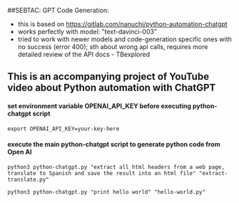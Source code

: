 ##SEBTAC: GPT Code Generation:

- this is based on https://gitlab.com/nanuchi/python-automation-chatgpt
- works perfectly with model: "text-davinci-003"
- tried to work with newer models and code-generation specific ones with no success (error 400); sth about wrong api calls, requires more detailed review of the API docs - TBexplored
 
## This is an accompanying project of YouTube video about Python automation with ChatGPT

#### set environment variable OPENAI_API_KEY before executing python-chatgpt script
    export OPENAI_API_KEY=your-key-here

#### execute the main python-chatgpt script to generate python code from Open AI
    python3 python-chatgpt.py "extract all html headers from a web page, translate to Spanish and save the result into an html file" "extract-translate.py"

    python3 python-chatgpt.py "print hello world" "hello-world.py"
